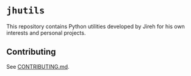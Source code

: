 # `jhutils`

This repository contains Python utilities developed by Jireh for his own interests and personal projects.

## Contributing

See [CONTRIBUTING.md](CONTRIBUTING.md).
